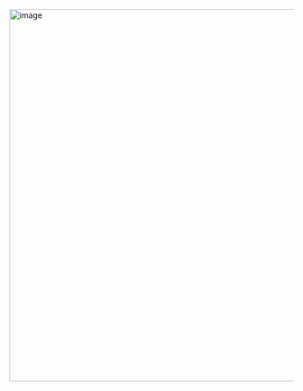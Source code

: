 <img width="1773" height="661" alt="image" src="https://github.com/user-attachments/assets/4a532e73-a29c-4403-b66b-2884b079e57c" />
